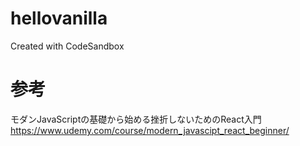 # hellovanilla
Created with CodeSandbox

# 参考
モダンJavaScriptの基礎から始める挫折しないためのReact入門
https://www.udemy.com/course/modern_javascipt_react_beginner/